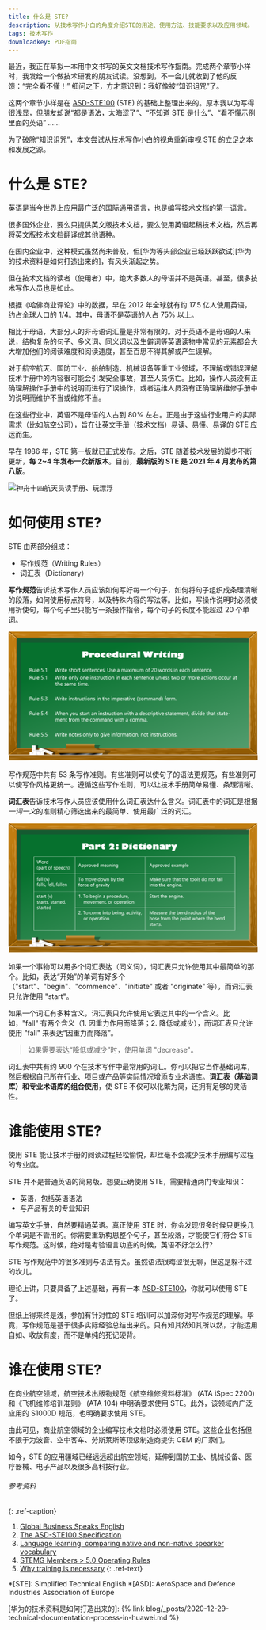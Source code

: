 ```yaml
---
title: 什么是 STE?
description: 从技术写作小白的角度介绍STE的用途、使用方法、技能要求以及应用领域。
tags: 技术写作
downloadkey: PDF指南
---
```


最近，我正在草拟一本用中文书写的英文文档技术写作指南。完成两个章节小样时，我发给一个做技术研发的朋友试读。没想到，不一会儿就收到了他的反馈：“完全看不懂！” 细问之下，方才意识到：我好像被“知识诅咒”了。

这两个章节小样是在 [ASD-STE100][] (STE) 的基础上整理出来的。原本我以为写得很浅显，但朋友却说“都是语法，太晦涩了”、“不知道 STE 是什么”、“看不懂示例里面的英语” ……

为了破除“知识诅咒”，本文尝试从技术写作小白的视角重新审视 STE 的立足之本和发展之源。

# 什么是 STE?

英语是当今世界上应用最广泛的国际通用语言，也是编写技术文档的第一语言。

很多国外企业，要么只提供英文版技术文档，要么使用英语起稿技术文档，然后再将英文版技术文档翻译成其他语种。

在国内企业中，这种模式虽然尚未普及，但[华为等头部企业已经跃跃欲试][华为的技术资料是如何打造出来的]，有风头渐起之势。

但在技术文档的读者（使用者）中，绝大多数人的母语并不是英语。甚至，很多技术写作人员也是如此。

根据《哈佛商业评论》中的数据，早在 2012 年全球就有约 17.5 亿人使用英语，约占全球人口的 1/4。其中，母语不是英语的人占 75% 以上。

相比于母语，大部分人的非母语词汇量是非常有限的。对于英语不是母语的人来说，结构复杂的句子、多义词、同义词以及生僻词等英语读物中常见的元素都会大大增加他们的阅读难度和阅读速度，甚至百思不得其解或产生误解。

对于航空航天、国防工业、船舶制造、机械设备等重工业领域，不理解或错误理解技术手册中的内容很可能会引发安全事故，甚至人员伤亡。比如，操作人员没有正确理解操作手册中的说明而进行了误操作，或者运维人员没有正确理解维修手册中的说明而维护不当或维修不当。

在这些行业中，英语不是母语的人占到 80% 左右。正是由于这些行业用户的实际需求（比如航空公司），旨在让英文手册（技术文档）易读、易懂、易译的 STE 应运而生。

早在 1986 年，STE 第一版就已正式发布。之后，STE 随着技术发展的脚步不断更新，**每 2~4 年发布一次新版本**。目前，**最新版的 STE 是 2021 年 4 月发布的第八版**。

![神舟十四航天员读手册、玩漂浮](/assets/images/post/whatIsSTE/astronaut-read-manuals.gif "神舟十四航天员读手册、玩漂浮")

# 如何使用 STE?

STE 由两部分组成：

- 写作规范（Writing Rules）
- 词汇表（Dictionary）

**写作规范**告诉技术写作人员应该如何写好每一个句子，如何将句子组织成条理清晰的段落，如何使用标点符号，以及特殊内容的写法等。比如，写操作说明时必须使用祈使句，每个句子里只能写一条操作指令，每个句子的长度不能超过 20 个单词。

![操作说明的写作准则](/assets/images/post/whatIsSTE/blackboard-writing-rules.png "操作说明的写作准则")


写作规范中共有 53 条写作准则。有些准则可以使句子的语法更规范，有些准则可以使写作风格更统一。遵循这些写作准则，可以让技术手册简单易懂、条理清晰。

**词汇表**告诉技术写作人员应该使用什么词汇表达什么含义。词汇表中的词汇是根据*一词一义*的准则精心筛选出来的最简单、使用最广泛的词汇。

![词汇表](/assets/images/post/whatIsSTE/blackboard-dictionary.png "词汇表")

如果一个事物可以用多个词汇表达（同义词），词汇表只允许使用其中最简单的那个。比如，表达“开始”的单词有好多个（"start"、"begin"、"commence"、"initiate" 或者 "originate" 等），而词汇表只允许使用 "start"。

如果一个词汇有多种含义，词汇表只允许使用它表达其中的一个含义。比如，"fall" 有两个含义（1. 因重力作用而降落；2. 降低或减少），而词汇表只允许使用 "fall" 来表达“因重力而降落”。

> 如果需要表达“降低或减少”时，使用单词 "decrease"。

词汇表中共有约 900 个在技术写作中最常用的词汇。你可以把它当作基础词库，然后根据自己所在行业、项目或产品等实际情况增添专业术语库。**词汇表（基础词库）和专业术语库的组合使用**，使 STE 不仅可以化繁为简，还拥有足够的灵活性。

# 谁能使用 STE?

使用 STE 能让技术手册的阅读过程轻松愉悦，却丝毫不会减少技术手册编写过程的专业度。

STE 并不是普通英语的简易版。想要正确使用 STE，需要精通两门专业知识：

- 英语，包括英语语法
- 与产品有关的专业知识

编写英文手册，自然要精通英语。真正使用 STE 时，你会发现很多时候只更换几个单词是不管用的。你需要重新构思整个句子，甚至段落，才能使它们符合 STE 写作规范。这时候，绝对是考验语言功底的时候，英语不好怎么行?

STE 写作规范中的很多准则与语法有关。虽然语法很晦涩很无聊，但这是躲不过的坎儿。

理论上讲，只要具备了上述基础，再有一本 [ASD-STE100][]，你就可以使用 STE 了。

但纸上得来终是浅，参加有针对性的 STE 培训可以加深你对写作规范的理解。毕竟，写作规范是基于很多实际经验总结出来的。只有知其然知其所以然，才能运用自如、收放有度，而不是单纯的死记硬背。

# 谁在使用 STE?

在商业航空领域，航空技术出版物规范《航空维修资料标准》 (ATA iSpec 2200) 和《飞机维修培训准则》 (ATA 104) 中明确要求使用 STE。此外，该领域内广泛应用的 S1000D 规范，也明确要求使用 STE。

由此可见，商业航空领域的企业编写技术文档时必须使用 STE。这些企业包括但不限于为波音、空中客车、劳斯莱斯等顶级制造商提供 OEM 的厂家们。

如今，STE 的应用疆域已经远远超出航空领域，延伸到国防工业、机械设备、医疗器械、电子产品以及很多高科技行业。



###### 参考资料
{: .ref-caption}

1. [Global Business Speaks English](https://hbr.org/2012/05/global-business-speaks-english)
2. [The ASD-STE100 Specification](https://www.asd-ste100.org/about.html)
3. [Language learning: comparing native and non-native spearker vocabulary](https://blog.cyracom.com/the-lifelong-pursuit-of-language-learning-how-the-vocabularies-of-native-and-non-native-speakers-compare#:~:text=The%20researchers%20found%20that%20native%20adult%20speakers%20of,day%2C%20over%20twice%20the%20rate%20of%20native%20speakers.)
4. [STEMG Members > 5.0 Operating Rules](https://www.asd-ste100.org/membership.html)
5. [Why training is necessary](https://www.asd-ste100.org/training.html)
{: .ref-text}

<!-- abbreviation definition -->
*[STE]: Simplified Technical English
*[ASD]: AeroSpace and Defence Industries Association of Europe

<!-- link definition -->
[ASD-STE100]: http://www.asd-ste100.org/request.html
[华为的技术资料是如何打造出来的]: {% link blog/_posts/2020-12-29-technical-documentation-process-in-huawei.md %}
